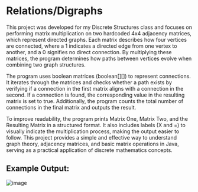 # Relations/Digraphs

This project was developed for my Discrete Structures class and focuses on performing matrix multiplication on two hardcoded 4x4 adjacency matrices, which represent directed graphs. Each matrix describes how four vertices are connected, where a 1 indicates a directed edge from one vertex to another, and a 0 signifies no direct connection. By multiplying these matrices, the program determines how paths between vertices evolve when combining two graph structures.

The program uses boolean matrices (boolean[][]) to represent connections. It iterates through the matrices and checks whether a path exists by verifying if a connection in the first matrix aligns with a connection in the second. If a connection is found, the corresponding value in the resulting matrix is set to true. Additionally, the program counts the total number of connections in the final matrix and outputs the result.

To improve readability, the program prints Matrix One, Matrix Two, and the Resulting Matrix in a structured format. It also includes labels (X and =) to visually indicate the multiplication process, making the output easier to follow. This project provides a simple and effective way to understand graph theory, adjacency matrices, and basic matrix operations in Java, serving as a practical application of discrete mathematics concepts.

## Example Output:

![image](https://github.com/user-attachments/assets/f8ca3286-3fd5-48d8-9b2b-3eeafaeefcd1)
